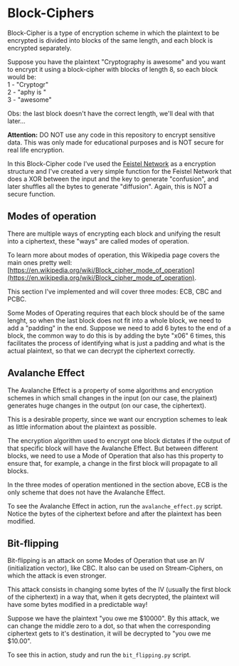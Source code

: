 # Block-Ciphers
Block-Cipher is a type of encryption scheme in which the plaintext to be encrypted is divided into blocks of the same length, and each block is encrypted separately.

Suppose you have the plaintext "Cryptography is awesome" and you want to encrypt it using a block-cipher with blocks of length 8, so each block would be:<br>
1 - "Cryptogr"<br>
2 - "aphy is "<br>
3 - "awesome"

Obs: the last block doesn't have the correct length, we'll deal with that later...

**Attention:** DO NOT use any code in this repository to encrypt sensitive data. This was only made for educational purposes and is NOT secure for real life encryption.

In this Block-Cipher code I've used the [Feistel Network](https://en.wikipedia.org/wiki/Feistel_cipher) as a encryption structure and I've created a very simple function for the Feistel Network that does a XOR between the input and the key to generate "confusion", and later shuffles all the bytes to generate "diffusion". Again, this is NOT a secure function.

## Modes of operation
There are multiple ways of encrypting each block and unifying the result into a ciphertext, these "ways" are called modes of operation.

To learn more about modes of operation, this Wikipedia page covers the main ones pretty well: [https://en.wikipedia.org/wiki/Block_cipher_mode_of_operation](https://en.wikipedia.org/wiki/Block_cipher_mode_of_operation).

This section I've implemented and will cover three modes: ECB, CBC and PCBC.

Some Modes of Operating requires that each block should be of the same lenght, so when the last block does not fit into a whole block, we need to add a "padding" in the end. Suppose we need to add 6 bytes to the end of a block, the common way to do this is by adding the byte "x06" 6 times, this facilitates the process of identifying what is just a padding and what is the actual plaintext, so that we can decrypt the ciphertext correctly.

## Avalanche Effect
The Avalanche Effect is a property of some algorithms and encryption schemes in which small changes in the input (on our case, the plainext) generates huge changes in the output (on our case, the ciphertext).

This is a desirable property, since we want our encryption schemes to leak as little information about the plaintext as possible.

The encryption algorithm used to encrypt one block dictates if the output of that specific block will have the Avalanche Effect. But between different blocks, we need to use a Mode of Operation that also has this property to ensure that, for example, a change in the first block will propagate to all blocks.

In the three modes of operation mentioned in the section above, ECB is the only scheme that does not have the Avalanche Effect.

To see the Avalanche Effect in action, run the `avalanche_effect.py` script. Notice the bytes of the ciphertext before and after the plaintext has been modified.

## Bit-flipping
Bit-flipping is an attack on some Modes of Operation that use an IV (initialization vector), like CBC. It also can be used on Stream-Ciphers, on which the attack is even stronger.

This attack consists in changing some bytes of the IV (usually the first block of the ciphertext) in a way that, when it gets decrypted, the plaintext will have some bytes modified in a predictable way!

Suppose we have the plaintext "you owe me $10000". By this attack, we can change the middle zero to a dot, so that when the corresponding ciphertext gets to it's destination, it will be decrypted to "you owe me $10.00".

To see this in action, study and run the `bit_flipping.py` script.
